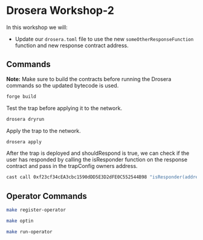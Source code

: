# Drosera Workshop-2

In this workshop we will:

- Update our `drosera.toml` file to use the new `someOtherResponseFunction` function and new response contract address.

## Commands

**Note:** Make sure to build the contracts before running the Drosera commands so the updated bytecode is used.

```bash
forge build
```

Test the trap before applying it to the network.

```bash
drosera dryrun
```

Apply the trap to the network.

```bash
drosera apply
```

After the trap is deployed and shouldRespond is true, we can check if the user has responded by calling the isResponder function on the response contract and pass in the trapConfig owners address.

```bash
cast call 0xf23cf34cEA3cbc1590dDD5E3D2dFE0C552544B98 "isResponder(address)" <owner_address> --rpc-url https://ethereum-holesky-rpc.publicnode.com
```

## Operator Commands

```bash
make register-operator
```

```bash
make optin
```

```bash
make run-operator
```
